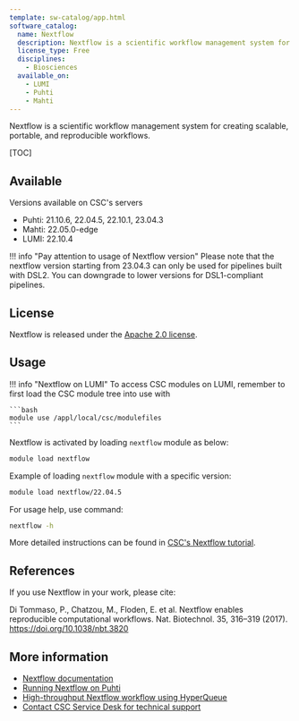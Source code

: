 ```yaml
---
template: sw-catalog/app.html
software_catalog:
  name: Nextflow
  description: Nextflow is a scientific workflow management system for creating scalable, portable, and reproducible workflows
  license_type: Free
  disciplines:
    - Biosciences
  available_on:
    - LUMI
    - Puhti
    - Mahti
---
```


Nextflow is a scientific workflow management system for creating scalable,
portable, and reproducible workflows. 

[TOC]

## Available 

Versions available on CSC's servers

* Puhti: 21.10.6, 22.04.5, 22.10.1, 23.04.3
* Mahti: 22.05.0-edge
* LUMI: 22.10.4

!!! info "Pay attention to usage of Nextflow version"
    Please note that the nextflow version starting from 23.04.3 can only be
    used for pipelines built with DSL2. You can downgrade to lower versions
    for DSL1-compliant pipelines.

## License

Nextflow is released under the
[Apache 2.0 license](https://github.com/nextflow-io/nextflow/blob/master/COPYING).

## Usage

!!! info "Nextflow on LUMI"
    To access CSC modules on LUMI, remember to first load the CSC module tree
    into use with

    ```bash
    module use /appl/local/csc/modulefiles
    ```

Nextflow is activated by loading `nextflow` module as below:

```bash
module load nextflow
```

Example of loading `nextflow` module with a specific version:

```bash
module load nextflow/22.04.5
```

For usage help, use command:

```bash
nextflow -h
```

More detailed instructions can be found in
[CSC's Nextflow tutorial](../support/tutorials/nextflow-puhti.md).

## References

If you use Nextflow in your work, please cite:

Di Tommaso, P., Chatzou, M., Floden, E. et al. Nextflow enables reproducible
computational workflows. Nat. Biotechnol. 35, 316–319 (2017).
<https://doi.org/10.1038/nbt.3820>

## More information

* [Nextflow documentation](https://www.nextflow.io/docs/latest/index.html)
* [Running Nextflow on Puhti](../support/tutorials/nextflow-puhti.md)
* [High-throughput Nextflow workflow using HyperQueue](../support/tutorials/nextflow-hq.md)
* [Contact CSC Service Desk for technical support](../support/contact.md)
